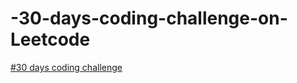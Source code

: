 # -30-days-coding-challenge-on-Leetcode

[#30 days coding challenge](https://leetcode.com/explore/challenge/card/30-day-leetcoding-challenge/531/week-4/)

